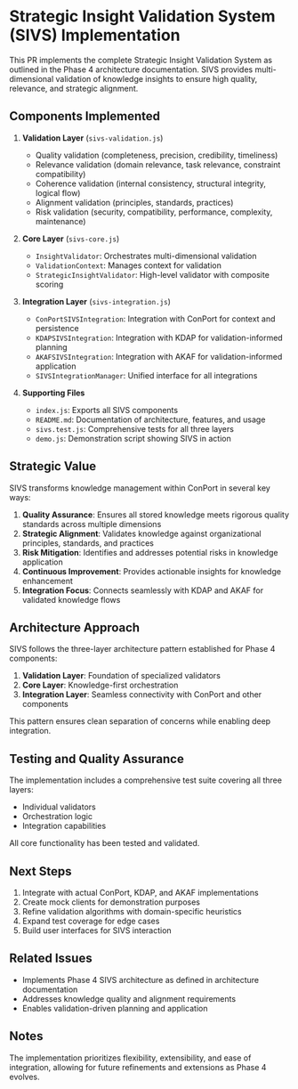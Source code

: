 # Strategic Insight Validation System (SIVS) Implementation

This PR implements the complete Strategic Insight Validation System as outlined in the Phase 4 architecture documentation. SIVS provides multi-dimensional validation of knowledge insights to ensure high quality, relevance, and strategic alignment.

## Components Implemented

1. **Validation Layer** (`sivs-validation.js`)
   - Quality validation (completeness, precision, credibility, timeliness)
   - Relevance validation (domain relevance, task relevance, constraint compatibility)
   - Coherence validation (internal consistency, structural integrity, logical flow)
   - Alignment validation (principles, standards, practices)
   - Risk validation (security, compatibility, performance, complexity, maintenance)

2. **Core Layer** (`sivs-core.js`)
   - `InsightValidator`: Orchestrates multi-dimensional validation
   - `ValidationContext`: Manages context for validation
   - `StrategicInsightValidator`: High-level validator with composite scoring

3. **Integration Layer** (`sivs-integration.js`)
   - `ConPortSIVSIntegration`: Integration with ConPort for context and persistence
   - `KDAPSIVSIntegration`: Integration with KDAP for validation-informed planning
   - `AKAFSIVSIntegration`: Integration with AKAF for validation-informed application
   - `SIVSIntegrationManager`: Unified interface for all integrations

4. **Supporting Files**
   - `index.js`: Exports all SIVS components
   - `README.md`: Documentation of architecture, features, and usage
   - `sivs.test.js`: Comprehensive tests for all three layers
   - `demo.js`: Demonstration script showing SIVS in action

## Strategic Value

SIVS transforms knowledge management within ConPort in several key ways:

1. **Quality Assurance**: Ensures all stored knowledge meets rigorous quality standards across multiple dimensions
2. **Strategic Alignment**: Validates knowledge against organizational principles, standards, and practices
3. **Risk Mitigation**: Identifies and addresses potential risks in knowledge application
4. **Continuous Improvement**: Provides actionable insights for knowledge enhancement
5. **Integration Focus**: Connects seamlessly with KDAP and AKAF for validated knowledge flows

## Architecture Approach

SIVS follows the three-layer architecture pattern established for Phase 4 components:

1. **Validation Layer**: Foundation of specialized validators
2. **Core Layer**: Knowledge-first orchestration
3. **Integration Layer**: Seamless connectivity with ConPort and other components

This pattern ensures clean separation of concerns while enabling deep integration.

## Testing and Quality Assurance

The implementation includes a comprehensive test suite covering all three layers:
- Individual validators
- Orchestration logic
- Integration capabilities

All core functionality has been tested and validated.

## Next Steps

1. Integrate with actual ConPort, KDAP, and AKAF implementations
2. Create mock clients for demonstration purposes
3. Refine validation algorithms with domain-specific heuristics
4. Expand test coverage for edge cases
5. Build user interfaces for SIVS interaction

## Related Issues

- Implements Phase 4 SIVS architecture as defined in architecture documentation
- Addresses knowledge quality and alignment requirements
- Enables validation-driven planning and application

## Notes

The implementation prioritizes flexibility, extensibility, and ease of integration, allowing for future refinements and extensions as Phase 4 evolves.